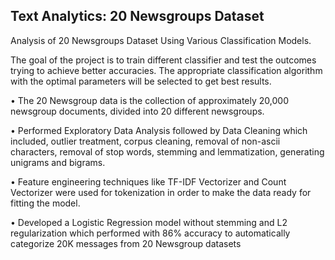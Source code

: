 Text Analytics: 20 Newsgroups Dataset
----------------

Analysis of 20 Newsgroups Dataset Using Various Classification Models.

The goal of the project is to train different classifier and test the outcomes trying to achieve better accuracies. The appropriate classification algorithm with the optimal parameters will be selected to get best results. 

• The 20 Newsgroup data is the collection of approximately 20,000 newsgroup documents, divided into 20 different newsgroups.
 
• Performed Exploratory Data Analysis followed by Data Cleaning which included, outlier treatment, corpus cleaning, removal of non-ascii characters, removal of stop words, stemming and lemmatization, generating unigrams and bigrams.

• Feature engineering techniques like TF-IDF Vectorizer and Count Vectorizer were used for tokenization in order to make the data ready for fitting the model.

• Developed a Logistic Regression model without stemming and L2 regularization which performed with 86% accuracy to automatically categorize 20K messages from 20 Newsgroup datasets 
